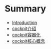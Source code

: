 # Summary

* [Introduction](README.md)
* [cockpit介绍](docs/cockpit介绍.md)
* [cockpit容器化](docs/cockpit容器化.md)
* [cockpit核心概念](docs/cockpit核心概念.md)

